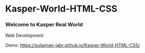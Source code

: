 # Kasper-World-HTML-CSS
### Welcome to Kasper Real World
Web Development

Demo:
https://sulaiman-jabr.github.io/Kasper-World-HTML-CSS/
